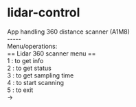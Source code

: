 # lidar-control
App handling 360 distance scanner (A1M8)<br>
-----<br>
Menu/operations:<br>
== Lidar 360 scanner menu ==<br>
1 : to get info<br>
2 : to get status<br>
3 : to get sampling time<br>
4 : to start scanning<br>
5 : to exit<br>
->
